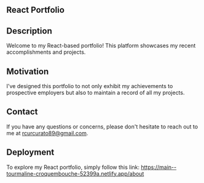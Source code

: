 
## React Portfolio

## Description

Welcome to my React-based portfolio! This platform showcases my recent accomplishments and projects.

## Motivation

I've designed this portfolio to not only exhibit my achievements to prospective employers but also to maintain a record of all my projects.

## Contact

If you have any questions or concerns, please don't hesitate to reach out to me at rcurcurato89@gmail.com.

## Deployment

To explore my React portfolio, simply follow this link: https://main--tourmaline-croquembouche-52399a.netlify.app/about